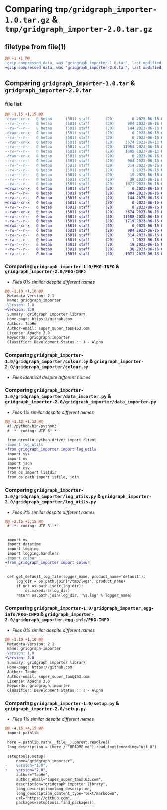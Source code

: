 # Comparing `tmp/gridgraph_importer-1.0.tar.gz` & `tmp/gridgraph_importer-2.0.tar.gz`

## filetype from file(1)

```diff
@@ -1 +1 @@
-gzip compressed data, was "gridgraph_importer-1.0.tar", last modified: Fri Jun 16 02:24:25 2023, max compression
+gzip compressed data, was "gridgraph_importer-2.0.tar", last modified: Fri Jun 16 02:39:11 2023, max compression
```

## Comparing `gridgraph_importer-1.0.tar` & `gridgraph_importer-2.0.tar`

### file list

```diff
@@ -1,15 +1,15 @@
-drwxr-xr-x   0 hetao      (501) staff       (20)        0 2023-06-16 02:24:25.064696 gridgraph_importer-1.0/
--rw-r--r--   0 hetao      (501) staff       (20)      904 2023-06-16 02:24:25.064561 gridgraph_importer-1.0/PKG-INFO
--rw-r--r--   0 hetao      (501) staff       (20)      144 2023-06-16 02:12:05.000000 gridgraph_importer-1.0/README.md
-drwxr-xr-x   0 hetao      (501) staff       (20)        0 2023-06-16 02:24:25.063859 gridgraph_importer-1.0/gridgraph_importer/
--rw-r--r--   0 hetao      (501) staff       (20)        0 2023-06-16 02:22:33.000000 gridgraph_importer-1.0/gridgraph_importer/__init__.py
--rwxr-xr-x   0 hetao      (501) staff       (20)     3674 2023-06-13 06:32:12.000000 gridgraph_importer-1.0/gridgraph_importer/colour.py
--rw-r--r--   0 hetao      (501) staff       (20)    11964 2023-06-16 01:48:00.000000 gridgraph_importer-1.0/gridgraph_importer/data_importer.py
--rw-r--r--   0 hetao      (501) staff       (20)     1695 2023-06-13 06:44:40.000000 gridgraph_importer-1.0/gridgraph_importer/log_utils.py
-drwxr-xr-x   0 hetao      (501) staff       (20)        0 2023-06-16 02:24:25.064396 gridgraph_importer-1.0/gridgraph_importer.egg-info/
--rw-r--r--   0 hetao      (501) staff       (20)      904 2023-06-16 02:24:25.000000 gridgraph_importer-1.0/gridgraph_importer.egg-info/PKG-INFO
--rw-r--r--   0 hetao      (501) staff       (20)      314 2023-06-16 02:24:25.000000 gridgraph_importer-1.0/gridgraph_importer.egg-info/SOURCES.txt
--rw-r--r--   0 hetao      (501) staff       (20)        1 2023-06-16 02:24:25.000000 gridgraph_importer-1.0/gridgraph_importer.egg-info/dependency_links.txt
--rw-r--r--   0 hetao      (501) staff       (20)       19 2023-06-16 02:24:25.000000 gridgraph_importer-1.0/gridgraph_importer.egg-info/top_level.txt
--rw-r--r--   0 hetao      (501) staff       (20)       38 2023-06-16 02:24:25.064744 gridgraph_importer-1.0/setup.cfg
--rw-r--r--   0 hetao      (501) staff       (20)     1071 2023-06-16 02:23:58.000000 gridgraph_importer-1.0/setup.py
+drwxr-xr-x   0 hetao      (501) staff       (20)        0 2023-06-16 02:39:11.191283 gridgraph_importer-2.0/
+-rw-r--r--   0 hetao      (501) staff       (20)      904 2023-06-16 02:39:11.191151 gridgraph_importer-2.0/PKG-INFO
+-rw-r--r--   0 hetao      (501) staff       (20)      144 2023-06-16 02:12:05.000000 gridgraph_importer-2.0/README.md
+drwxr-xr-x   0 hetao      (501) staff       (20)        0 2023-06-16 02:39:11.190353 gridgraph_importer-2.0/gridgraph_importer/
+-rw-r--r--   0 hetao      (501) staff       (20)        0 2023-06-16 02:22:33.000000 gridgraph_importer-2.0/gridgraph_importer/__init__.py
+-rwxr-xr-x   0 hetao      (501) staff       (20)     3674 2023-06-13 06:32:12.000000 gridgraph_importer-2.0/gridgraph_importer/colour.py
+-rw-r--r--   0 hetao      (501) staff       (20)    11988 2023-06-16 02:38:21.000000 gridgraph_importer-2.0/gridgraph_importer/data_importer.py
+-rw-r--r--   0 hetao      (501) staff       (20)     1719 2023-06-16 02:38:21.000000 gridgraph_importer-2.0/gridgraph_importer/log_utils.py
+drwxr-xr-x   0 hetao      (501) staff       (20)        0 2023-06-16 02:39:11.190980 gridgraph_importer-2.0/gridgraph_importer.egg-info/
+-rw-r--r--   0 hetao      (501) staff       (20)      904 2023-06-16 02:39:11.000000 gridgraph_importer-2.0/gridgraph_importer.egg-info/PKG-INFO
+-rw-r--r--   0 hetao      (501) staff       (20)      314 2023-06-16 02:39:11.000000 gridgraph_importer-2.0/gridgraph_importer.egg-info/SOURCES.txt
+-rw-r--r--   0 hetao      (501) staff       (20)        1 2023-06-16 02:39:11.000000 gridgraph_importer-2.0/gridgraph_importer.egg-info/dependency_links.txt
+-rw-r--r--   0 hetao      (501) staff       (20)       19 2023-06-16 02:39:11.000000 gridgraph_importer-2.0/gridgraph_importer.egg-info/top_level.txt
+-rw-r--r--   0 hetao      (501) staff       (20)       38 2023-06-16 02:39:11.191328 gridgraph_importer-2.0/setup.cfg
+-rw-r--r--   0 hetao      (501) staff       (20)     1071 2023-06-16 02:39:06.000000 gridgraph_importer-2.0/setup.py
```

### Comparing `gridgraph_importer-1.0/PKG-INFO` & `gridgraph_importer-2.0/PKG-INFO`

 * *Files 0% similar despite different names*

```diff
@@ -1,10 +1,10 @@
 Metadata-Version: 2.1
 Name: gridgraph_importer
-Version: 1.0
+Version: 2.0
 Summary: gridgraph importer library
 Home-page: https://github.com
 Author: TaoHe
 Author-email: super_super_tao@163.com
 License: Apache 2.0
 Keywords: gridgraph,importer
 Classifier: Development Status :: 3 - Alpha
```

### Comparing `gridgraph_importer-1.0/gridgraph_importer/colour.py` & `gridgraph_importer-2.0/gridgraph_importer/colour.py`

 * *Files identical despite different names*

### Comparing `gridgraph_importer-1.0/gridgraph_importer/data_importer.py` & `gridgraph_importer-2.0/gridgraph_importer/data_importer.py`

 * *Files 1% similar despite different names*

```diff
@@ -1,12 +1,12 @@
 #!./python/bin/python3
 # -*- coding: UTF-8 -*-
 
 from gremlin_python.driver import client
-import log_utils
+from gridgraph_importer import log_utils
 import sys
 import os
 import json
 import csv
 from os import listdir
 from os.path import isfile, join
```

### Comparing `gridgraph_importer-1.0/gridgraph_importer/log_utils.py` & `gridgraph_importer-2.0/gridgraph_importer/log_utils.py`

 * *Files 2% similar despite different names*

```diff
@@ -2,15 +2,15 @@
 # -*- coding: UTF-8 -*-
 
 
 import os
 import datetime
 import logging
 import logging.handlers
-import colour
+from gridgraph_importer import colour
 
 
 def get_default_log_file(logger_name, product_name='default'):
     log_dir = os.path.join("/tmp/logs", product_name)
     if not os.path.isdir(log_dir):
         os.makedirs(log_dir)
     return os.path.join(log_dir, '%s.log' % logger_name)
```

### Comparing `gridgraph_importer-1.0/gridgraph_importer.egg-info/PKG-INFO` & `gridgraph_importer-2.0/gridgraph_importer.egg-info/PKG-INFO`

 * *Files 0% similar despite different names*

```diff
@@ -1,10 +1,10 @@
 Metadata-Version: 2.1
 Name: gridgraph-importer
-Version: 1.0
+Version: 2.0
 Summary: gridgraph importer library
 Home-page: https://github.com
 Author: TaoHe
 Author-email: super_super_tao@163.com
 License: Apache 2.0
 Keywords: gridgraph,importer
 Classifier: Development Status :: 3 - Alpha
```

### Comparing `gridgraph_importer-1.0/setup.py` & `gridgraph_importer-2.0/setup.py`

 * *Files 1% similar despite different names*

```diff
@@ -4,15 +4,15 @@
 import pathlib
 
 here = pathlib.Path(__file__).parent.resolve()
 long_description = (here / "README.md").read_text(encoding="utf-8")
 
 setuptools.setup(
     name="gridgraph_importer",
-    version="1.0",
+    version="2.0",
     author="TaoHe",
     author_email="super_super_tao@163.com",
     description="gridgraph importer library",
     long_description=long_description,
     long_description_content_type="text/markdown",
     url="https://github.com",
     packages=setuptools.find_packages(),
```

